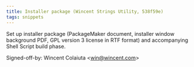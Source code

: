 ```yaml
---
title: Installer package (Wincent Strings Utility, 538f59e)
tags: snippets
---
```


Set up installer package (PackageMaker document, installer window background PDF, GPL version 3 license in RTF format) and accompanying Shell Script build phase.

Signed-off-by: Wincent Colaiuta &lt;win@wincent.com&gt;
